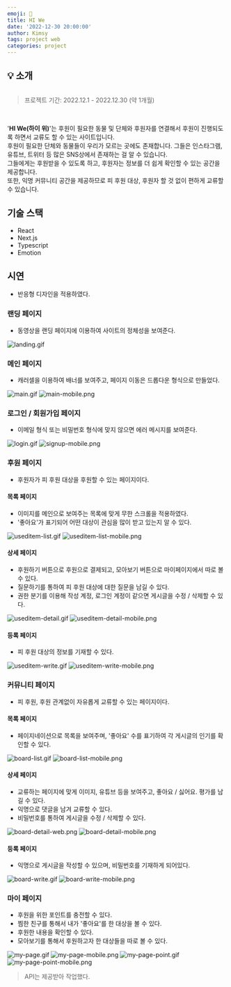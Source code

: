 ```yaml
---
emoji: 🙌
title: HI We
date: '2022-12-30 20:00:00'
author: Kimsy
tags: project web
categories: project
---
```


## 💡 소개

![]()

> 프로젝트 기간: 2022.12.1 - 2022.12.30 (약 1개월)

<br />

'**HI We(하이 위)**'는 후원이 필요한 동물 및 단체와 후원자를 연결해서 후원이 진행되도록 하면서 교류도 할 수 있는 사이트입니다.  
후원이 필요한 단체와 동물들이 우리가 모르는 곳에도 존재합니다. 그들은 인스타그램, 유튜브, 트위터 등 많은 SNS상에서 존재하는 걸 알 수 있습니다.  
그들에게는 후원받을 수 있도록 하고, 후원자는 정보를 더 쉽게 확인할 수 있는 공간을 제공합니다.  
또한, 익명 커뮤니티 공간을 제공하므로 피 후원 대상, 후원자 할 것 없이 편하게 교류할 수 있습니다.

## 기술 스택

- React
- Next.js
- Typescript
- Emotion

## 시연

- 반응형 디자인을 적용하였다.

### 랜딩 페이지

- 동영상을 랜딩 페이지에 이용하여 사이트의 정체성을 보여준다.

![landing.gif](01-hi-we-landing.gif)

### 메인 페이지

- 캐러셀을 이용하여 배너를 보여주고, 페이지 이동은 드롭다운 형식으로 만들었다.

![main.gif](02-hi-we-main.gif)
![main-mobile.png](02-hi-we-main-mobile.png)

### 로그인 / 회원가입 페이지

- 이메일 형식 또는 비밀번호 형식에 맞지 않으면 에러 메시지를 보여준다.

![login.gif](03-hi-we-login.gif)
![signup-mobile.png](04-hi-we-signup-mobile.png)

### 후원 페이지

- 후원자가 피 후원 대상을 후원할 수 있는 페이지이다.

#### 목록 페이지

- 이미지를 메인으로 보여주는 목록에 맞게 무한 스크롤을 적용하였다.
- '좋아요'가 표기되어 어떤 대상이 관심을 많이 받고 있는지 알 수 있다.

![useditem-list.gif](05-hi-we-useditem-list.gif)
![useditem-list-mobile.png](05-hi-we-useditem-list-mobile.png)

#### 상세 페이지

- 후원하기 버튼으로 후원으로 결제되고, 모아보기 버튼으로 마이페이지에서 따로 볼 수 있다.
- 질문하기를 통하여 피 후원 대상에 대한 질문을 남길 수 있다.
- 권한 분기를 이용해 작성 계정, 로그인 계정이 같으면 게시글을 수정 / 삭제할 수 있다.

![useditem-detail.gif](06-hi-we-useditem-detail.gif)
![useditem-detail-mobile.png](06-hi-we-useditem-detail-mobile.png)

#### 등록 페이지

- 피 후원 대상의 정보를 기재할 수 있다.

![useditem-write.gif](07-hi-we-useditem-write.gif)
![useditem-write-mobile.png](07-hi-we-useditem-write-mobile.png)

### 커뮤니티 페이지

- 피 후원, 후원 관계없이 자유롭게 교류할 수 있는 페이지이다.

#### 목록 페이지

- 페이지네이션으로 목록을 보여주며, '좋아요' 수를 표기하여 각 게시글의 인기를 확인할 수 있다.

![board-list.gif](08-hi-we-board-list.gif)
![board-list-mobile.png](08-hi-we-board-list-mobile.png)

#### 상세 페이지

- 교류하는 페이지에 맞게 이미지, 유튜브 등을 보여주고, 좋아요 / 싫어요. 평가를 남길 수 있다.
- 익명으로 댓글을 남겨 교류할 수 있다.
- 비밀번호를 통하여 게시글을 수정 / 삭제할 수 있다.

![board-detail-web.png](09-hi-we-board-detail-web.png)
![board-detail-mobile.png](09-hi-we-board-detail-mobile.png)

#### 등록 페이지

- 익명으로 게시글을 작성할 수 있으며, 비밀번호를 기재하게 되어있다.

![board-write.gif](10-hi-we-board-write.gif)
![board-write-mobile.png](10-hi-we-board-write-mobile.png)

### 마이 페이지

- 후원을 위한 포인트를 충전할 수 있다.
- 찜한 친구를 통해서 내가 '좋아요'를 한 대상을 볼 수 있다.
- 후원한 내용을 확인할 수 있다.
- 모아보기를 통해서 후원하고자 한 대상들을 따로 볼 수 있다.

![my-page.gif](11-hi-we-mypage.gif)
![my-page-mobile.png](11-hi-we-mypage-mobile.png)
![my-page-point.gif](12-hi-we-mypage-point.gif)
![my-page-point-mobile.png](12-hi-we-mypage-point-mobile.png)

> API는 제공받아 작업했다.

<br/>

```toc

```
